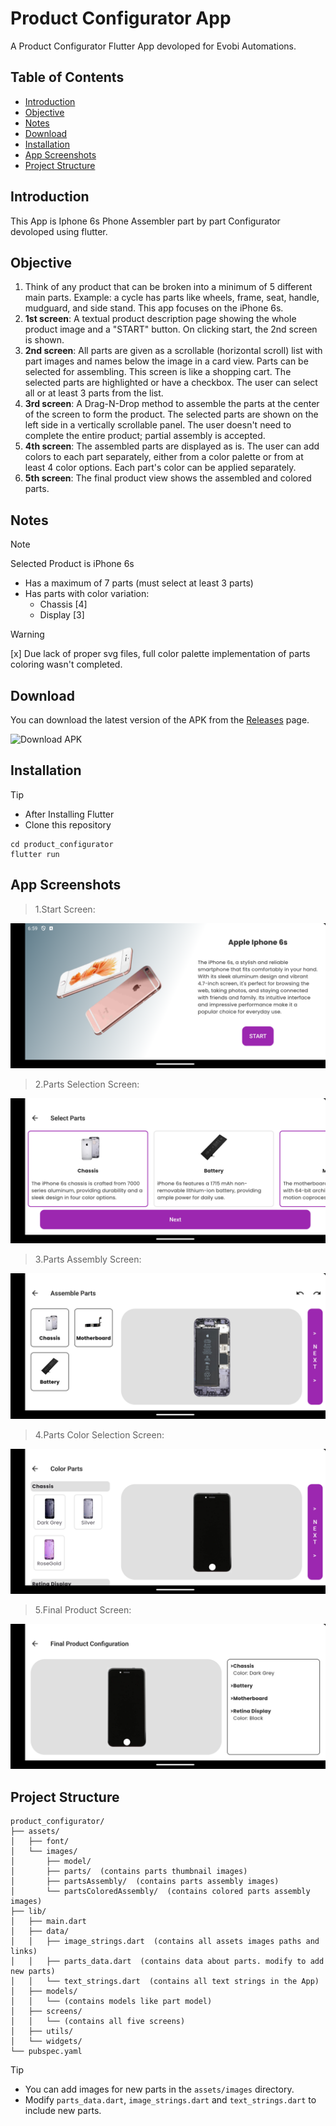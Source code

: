 # Product Configurator App

A Product Configurator Flutter App devoloped for Evobi Automations.

## Table of Contents

- [Introduction](#introduction)
- [Objective](#objective)
- [Notes](#notes)
- [Download](#download)
- [Installation](#installation)
- [App Screenshots](#app-screenshots)
- [Project Structure](#project-structure)



## Introduction

This App is Iphone 6s Phone Assembler part by part Configurator devoloped using flutter.

## Objective

1. Think of any product that can be broken into a minimum of 5 different main parts. Example: a cycle has parts like wheels, frame, seat, handle, mudguard, and side stand. This app focuses on the iPhone 6s.
2. **1st screen**: A textual product description page showing the whole product image and a "START" button. On clicking start, the 2nd screen is shown.
3. **2nd screen**: All parts are given as a scrollable (horizontal scroll) list with part images and names below the image in a card view. Parts can be selected for assembling. This screen is like a shopping cart. The selected parts are highlighted or have a checkbox. The user can select all or at least 3 parts from the list.
4. **3rd screen**: A Drag-N-Drop method to assemble the parts at the center of the screen to form the product. The selected parts are shown on the left side in a vertically scrollable panel. The user doesn't need to complete the entire product; partial assembly is accepted.
5. **4th screen**: The assembled parts are displayed as is. The user can add colors to each part separately, either from a color palette or from at least 4 color options. Each part's color can be applied separately.
6. **5th screen**: The final product view shows the assembled and colored parts.


## Notes

> [!NOTE]
> Selected Product is iPhone 6s
> - Has a maximum of 7 parts (must select at least 3 parts)
> - Has parts with color variation:
>   - Chassis [4]
>   - Display [3]

> [!WARNING]
> [x] Due lack of proper svg files, full color palette implementation of parts coloring wasn't completed.

## Download

You can download the latest version of the APK from the [Releases](https://github.com/jyothishram/evobi_product_configurator/releases) page.

![Download APK](https://github.com/jyothishram/evobi_product_configurator/releases/tag/v1.0.1)

## Installation

> [!TIP]
> - After Installing Flutter
> - Clone this repository

```
cd product_configurator
flutter run
```

## App Screenshots

>1.Start Screen:

![StartScreen](documentation/images/screen1.png)

>2.Parts Selection Screen:

![Parts Selection Screen](documentation/images/screen2.png)

>3.Parts Assembly Screen:

![Parts Assembly Screen](documentation/images/screen3.png)

>4.Parts Color Selection Screen:

![Parts Color Selection Screen](documentation/images/screen4.png)

>5.Final Product Screen:

![Final Product Screen](documentation/images/screen5.png)

## Project Structure

```plaintext
product_configurator/
├── assets/
│   ├── font/
│   └── images/
│       ├── model/
│       ├── parts/  (contains parts thumbnail images)
│       ├── partsAssembly/  (contains parts assembly images)
│       └── partsColoredAssembly/  (contains colored parts assembly images)
├── lib/
│   ├── main.dart
│   ├── data/
│   │   ├── image_strings.dart  (contains all assets images paths and links)
│   │   ├── parts_data.dart  (contains data about parts. modify to add new parts)
│   │   └── text_strings.dart  (contains all text strings in the App)
│   ├── models/
│   │   └── (contains models like part model)
│   ├── screens/
│   │   └── (contains all five screens)
│   ├── utils/
│   └── widgets/
└── pubspec.yaml
```

> [!TIP]
> - You can add images for new parts in the `assets/images` directory.
> - Modify `parts_data.dart`, `image_strings.dart` and `text_strings.dart` to include new parts.